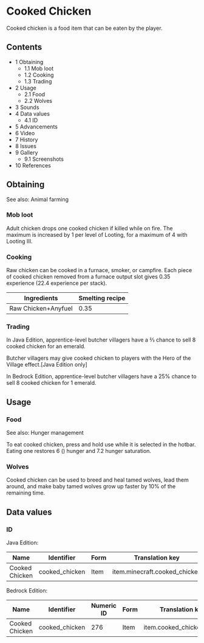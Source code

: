 # Cooked Chicken
Cooked chicken is a food item that can be eaten by the player.

## Contents
- 1 Obtaining
	- 1.1 Mob loot
	- 1.2 Cooking
	- 1.3 Trading
- 2 Usage
	- 2.1 Food
	- 2.2 Wolves
- 3 Sounds
- 4 Data values
	- 4.1 ID
- 5 Advancements
- 6 Video
- 7 History
- 8 Issues
- 9 Gallery
	- 9.1 Screenshots
- 10 References

## Obtaining
See also: Animal farming

### Mob loot
Adult chicken drops one cooked chicken if killed while on fire. The maximum is increased by 1 per level of Looting, for a maximum of 4 with Looting III.

### Cooking
Raw chicken can be cooked in a furnace, smoker, or campfire. Each piece of cooked chicken removed from a furnace output slot gives 0.35 experience (22.4 experience per stack).

| Ingredients         | Smelting recipe |
|---------------------|-----------------|
| Raw Chicken+Anyfuel | 0.35            |

### Trading
In Java Edition, apprentice-level butcher villagers have a 2⁄3 chance to sell 8 cooked chicken for an emerald. 

Butcher villagers may give cooked chicken to players with the Hero of the Village effect.‌[Java Edition  only]

In Bedrock Edition, apprentice-level butcher villagers have a 25% chance to sell 8 cooked chicken for 1 emerald.

## Usage
### Food
See also: Hunger management

To eat cooked chicken, press and hold use while it is selected in the hotbar. Eating one restores 6 () hunger and 7.2 hunger saturation.

### Wolves
Cooked chicken can be used to breed and heal tamed wolves, lead them around, and make baby tamed wolves grow up faster by 10% of the remaining time.

## Data values
### ID
Java Edition:

| Name           | Identifier     | Form | Translation key               |
|----------------|----------------|------|-------------------------------|
| Cooked Chicken | cooked_chicken | Item | item.minecraft.cooked_chicken |

Bedrock Edition:

| Name           | Identifier     | Numeric ID | Form | Translation key          |
|----------------|----------------|------------|------|--------------------------|
| Cooked Chicken | cooked_chicken | 276        | Item | item.cooked_chicken.name |


